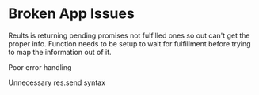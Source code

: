 # Broken App Issues
Reults is returning pending promises not fulfilled ones so out can't get the proper info. Function needs to be setup to wait for fulfillment before trying to map the information out of it.

Poor error handling

Unnecessary res.send syntax